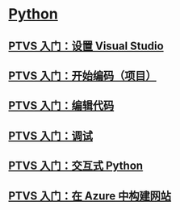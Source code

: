 # [Python](getting-started-with-python.md)
## [PTVS 入门：设置 Visual Studio](getting-started-with-ptvs-setting-up-visual-studio.md)
## [PTVS 入门：开始编码（项目）](getting-started-with-ptvs-start-coding-projects.md)
## [PTVS 入门：编辑代码](getting-started-with-ptvs-editing-code.md)
## [PTVS 入门：调试](getting-started-with-ptvs-debugging.md)
## [PTVS 入门：交互式 Python](getting-started-with-ptvs-interactive-python.md)
## [PTVS 入门：在 Azure 中构建网站](getting-started-with-ptvs-building-a-website-in-azure.md)

